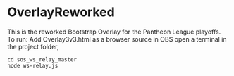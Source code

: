 # OverlayReworked
This is the reworked Bootstrap Overlay for the Pantheon League playoffs. To run:
Add Overlay3v3.html as a browser source in OBS
open a terminal in the project folder,
```
cd sos_ws_relay_master
node ws-relay.js
```
